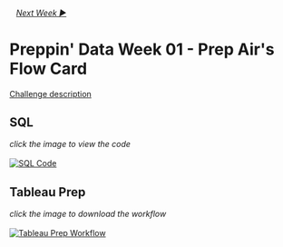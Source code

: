 <h6> &nbsp;&nbsp;&nbsp;<a href="../Week_2/README.md">Next Week  ▶</a></h6>

# Preppin' Data Week 01 - Prep Air's Flow Card

[Challenge description](https://preppindata.blogspot.com/2024/01/2024-week-1-prep-airs-flow-card.html)

## SQL

<i>click the image to view the code</i><br>
<br>
<a href="Snowflake SQL.sql">
<img src="PD 2021 wk 1 SQL.png?raw=true" alt="SQL Code">
</a>

## Tableau Prep

<i>click the image to download the workflow</i><br>
<br>
<a href="Challenge 2024 week 1.tflx">
<img src="PD 2021 wk 1.png?raw=true" alt="Tableau Prep Workflow">
</a>
